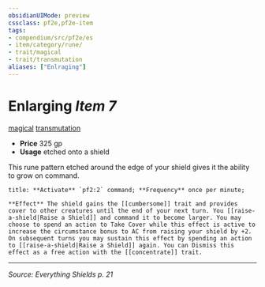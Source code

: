 ```yaml
---
obsidianUIMode: preview
cssclass: pf2e,pf2e-item
tags:
- compendium/src/pf2e/es
- item/category/rune/
- trait/magical
- trait/transmutation
aliases: ["Enlraging"]
---
```

# Enlarging *Item 7*  
[magical](magical.md)  [transmutation](transmutation.md)  

- **Price** 325 gp
- **Usage** etched onto a shield

This rune pattern etched around the edge of your shield gives it the ability to grow on command.

```ad-embed-ability
title: **Activate** `pf2:2` command; **Frequency** once per minute; 

**Effect** The shield gains the [[cumbersome]] trait and provides cover to other creatures until the end of your next turn. You [[raise-a-shield|Raise a Shield]] and command it to become larger. You may choose to spend an action to Take Cover while this effect is active to increase the circumstance bonus to AC from raising your shield by +2. On subsequent turns you may sustain this effect by spending an action to [[raise-a-shield|Raise a Shield]] again. You can Dismiss this effect as a free action with the [[concentrate]] trait.
```

---
*Source: Everything Shields p. 21*